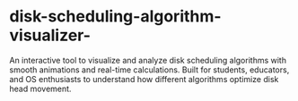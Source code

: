 # disk-scheduling-algorithm-visualizer-
An interactive tool to visualize and analyze disk scheduling algorithms with smooth animations and real-time calculations. Built for students, educators, and OS enthusiasts to understand how different algorithms optimize disk head movement.
